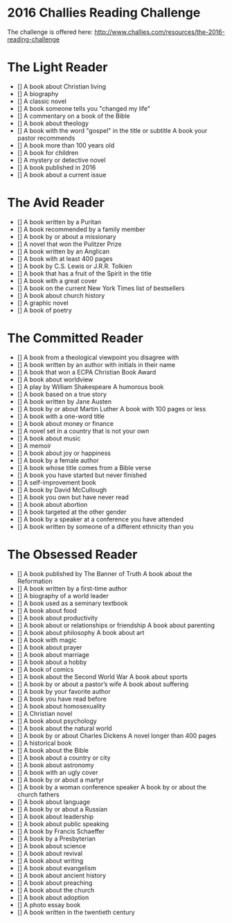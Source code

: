 # 2016 Challies Reading Challenge
The challenge is offered here: http://www.challies.com/resources/the-2016-reading-challenge

# The Light Reader
- [] A book about Christian living
- [] A biography
- [] A classic novel
- [] A book someone tells you "changed my life"
- [] A commentary on a book of the Bible
- [] A book about theology
- [] A book with the word "gospel" in the title or subtitle A book your pastor recommends
- [] A book more than 100 years old
- [] A book for children
- [] A mystery or detective novel
- [] A book published in 2016
- [] A book about a current issue

# The Avid Reader
- [] A book written by a Puritan
- [] A book recommended by a family member
- [] A book by or about a missionary
- [] A novel that won the Pulitzer Prize
- [] A book written by an Anglican
- [] A book with at least 400 pages
- [] A book by C.S. Lewis or J.R.R. Tolkien
- [] A book that has a fruit of the Spirit in the title
- [] A book with a great cover
- [] A book on the current New York Times list of bestsellers
- [] A book about church history
- [] A graphic novel
- [] A book of poetry

# The Committed Reader
- [] A book from a theological viewpoint you disagree with
- [] A book written by an author with initials in their name
- [] A book that won a ECPA Christian Book Award
- [] A book about worldview
- [] A play by William Shakespeare A humorous book
- [] A book based on a true story
- [] A book written by Jane Austen
- [] A book by or about Martin Luther A book with 100 pages or less
- [] A book with a one-word title
- [] A book about money or finance
- [] A novel set in a country that is not your own
- [] A book about music
- [] A memoir
- [] A book about joy or happiness
- [] A book by a female author
- [] A book whose title comes from a Bible verse
- [] A book you have started but never finished
- [] A self-improvement book
- [] A book by David McCullough
- [] A book you own but have never read
- [] A book about abortion
- [] A book targeted at the other gender
- [] A book by a speaker at a conference you have attended
- [] A book written by someone of a different ethnicity than you 

# The Obsessed Reader
- [] A book published by The Banner of Truth A book about the Reformation
- [] A book written by a first-time author
- [] A biography of a world leader
- [] A book used as a seminary textbook
- [] A book about food
- [] A book about productivity
- [] A book about or relationships or friendship A book about parenting
- [] A book about philosophy A book about art
- [] A book with magic
- [] A book about prayer
- [] A book about marriage
- [] A book about a hobby
- [] A book of comics
- [] A book about the Second World War A book about sports
- [] A book by or about a pastor’s wife A book about suffering
- [] A book by your favorite author
- [] A book you have read before
- [] A book about homosexuality
- [] A Christian novel
- [] A book about psychology
- [] A book about the natural world
- [] A book by or about Charles Dickens A novel longer than 400 pages
- [] A historical book
- [] A book about the Bible
- [] A book about a country or city
- [] A book about astronomy
- [] A book with an ugly cover
- [] A book by or about a martyr
- [] A book by a woman conference speaker A book by or about the church fathers
- [] A book about language
- [] A book by or about a Russian
- [] A book about leadership
- [] A book about public speaking
- [] A book by Francis Schaeffer
- [] A book by a Presbyterian
- [] A book about science
- [] A book about revival
- [] A book about writing
- [] A book about evangelism
- [] A book about ancient history
- [] A book about preaching
- [] A book about the church
- [] A book about adoption
- [] A photo essay book
- [] A book written in the twentieth century
